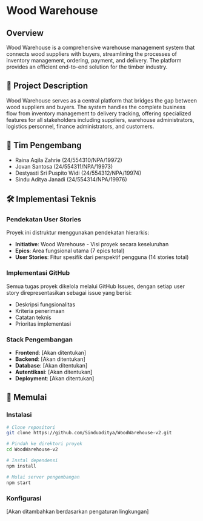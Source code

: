 # Wood Warehouse

## Overview
Wood Warehouse is a comprehensive warehouse management system that connects wood suppliers with buyers, streamlining the processes of inventory management, ordering, payment, and delivery. The platform provides an efficient end-to-end solution for the timber industry.

## 🌲 Project Description
Wood Warehouse serves as a central platform that bridges the gap between wood suppliers and buyers. The system handles the complete business flow from inventory management to delivery tracking, offering specialized features for all stakeholders including suppliers, warehouse administrators, logistics personnel, finance administrators, and customers.

## 👥 Tim Pengembang
- Raina Aqila Zahrie (24/554310/NPA/19972)
- Jovan Santosa (24/554311/NPA/19973)
- Destyasti Sri Puspito Widi (24/554312/NPA/19974)
- Sindu Aditya Janadi (24/554314/NPA/19976)

## 🛠️ Implementasi Teknis

### Pendekatan User Stories
Proyek ini distruktur menggunakan pendekatan hierarkis:
- **Initiative**: Wood Warehouse - Visi proyek secara keseluruhan
- **Epics**: Area fungsional utama (7 epics total)
- **User Stories**: Fitur spesifik dari perspektif pengguna (14 stories total)

### Implementasi GitHub
Semua tugas proyek dikelola melalui GitHub Issues, dengan setiap user story direpresentasikan sebagai issue yang berisi:
- Deskripsi fungsionalitas
- Kriteria penerimaan
- Catatan teknis
- Prioritas implementasi

### Stack Pengembangan
- **Frontend**: [Akan ditentukan]
- **Backend**: [Akan ditentukan]
- **Database**: [Akan ditentukan]
- **Autentikasi**: [Akan ditentukan]
- **Deployment**: [Akan ditentukan]


## 🔄 Memulai

### Instalasi
```bash
# Clone repositori
git clone https://github.com/Sinduaditya/WoodWarehouse-v2.git

# Pindah ke direktori proyek
cd WoodWarehouse-v2

# Instal dependensi
npm install

# Mulai server pengembangan
npm start
```

### Konfigurasi
[Akan ditambahkan berdasarkan pengaturan lingkungan]

